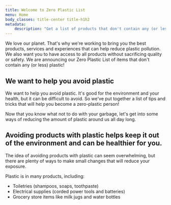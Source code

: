 ```yaml
---
title: Welcome to Zero Plastic List
menu: Home
body_classes: title-center title-h1h2
metadata:
    description: "Get a list of products that don't contain any (or less) plastic. We will extend this list from time to time."
---
```


We love our planet. That's why we're working to bring you the best products, services and experiences that can help reduce plastic pollution. We also want you to have access to all products without sacrificing quality or safety. We are announcing our Zero Plastic List of items that don't contain any (or less) plastic!

## We want to help you avoid plastic
We want to help you avoid plastic. It's good for the environment and your health, but it can be difficult to avoid. So we've put together a list of tips and tricks that will help you become a zero-plastic person!

Now that you know what not to do with your garbage, let's get into some ways of reducing the amount of plastic around us all day long.

## Avoiding products with plastic helps keep it out of the environment and can be healthier for you.
The idea of avoiding products with plastic can seem overwhelming, but there are plenty of ways to make small changes that will reduce your exposure.

Plastic is in many products, including:
- Toiletries (shampoos, soaps, toothpaste)
- Electrical supplies (corded power tools and batteries)
- Grocery store items like milk jugs and water bottles
